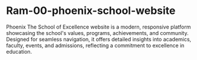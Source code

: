 # Ram-00-phoenix-school-website
Phoenix The School of Excellence website is a modern, responsive platform showcasing the school's values, programs, achievements, and community. Designed for seamless navigation, it offers detailed insights into academics, faculty, events, and admissions, reflecting a commitment to excellence in education.
